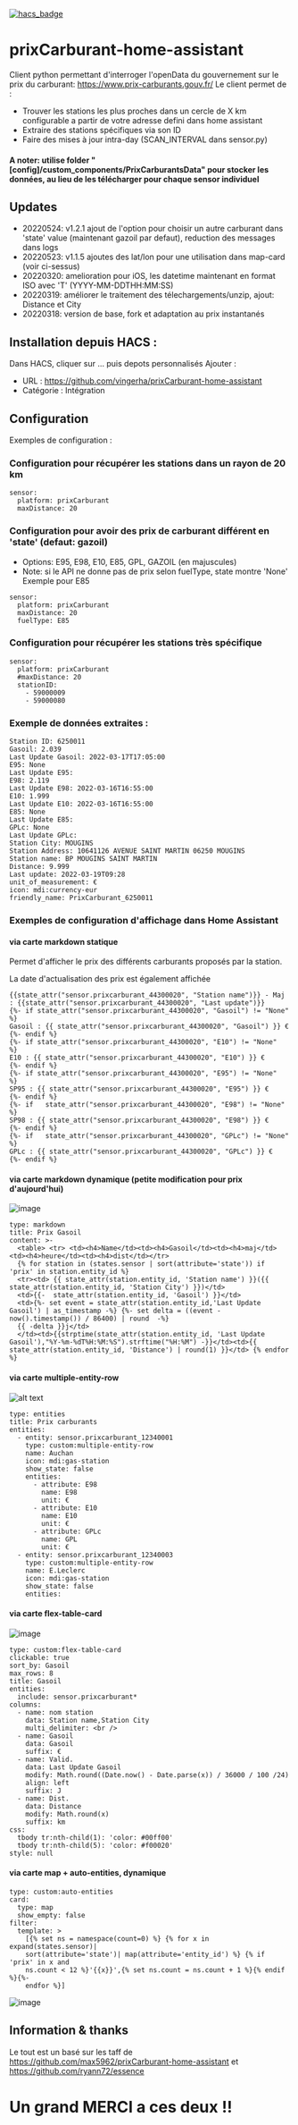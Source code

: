 [![hacs_badge](https://img.shields.io/badge/HACS-Default-orange.svg)](https://github.com/custom-components/hacs)

# prixCarburant-home-assistant
Client python permettant d'interroger l'openData du gouvernement sur le prix du carburant: https://www.prix-carburants.gouv.fr/
Le client permet de :
 - Trouver les stations les plus proches dans un cercle de X km configurable a partir de votre adresse defini dans home assistant
 - Extraire des stations spécifiques via son ID
 - Faire des mises à jour intra-day (SCAN_INTERVAL dans sensor.py)

<h4> A noter: utilise folder "[config]/custom_components/PrixCarburantsData" pour stocker les données, au lieu de les télécharger pour chaque sensor individuel </h4>

## Updates
- 20220524: v1.2.1 ajout de l'option pour choisir un autre carburant dans 'state' value (maintenant gazoil par defaut), reduction des messages dans logs
- 20220523: v1.1.5 ajoutes des lat/lon pour une utilisation dans map-card (voir ci-sessus)
- 20220320: amelioration pour iOS, les datetime maintenant en format ISO avec 'T' (YYYY-MM-DDTHH:MM:SS)
- 20220319: améliorer le traitement des télechargements/unzip, ajout: Distance et City
- 20220318: version de base, fork et adaptation au prix instantanés

## Installation depuis HACS :

Dans HACS, cliquer sur ... puis depots personnalisés
Ajouter :
- URL : https://github.com/vingerha/prixCarburant-home-assistant
- Catégorie : Intégration

## Configuration
Exemples de configuration :

### Configuration pour récupérer les stations dans un rayon de 20 km
```
sensor:
  platform: prixCarburant
  maxDistance: 20
```
### Configuration pour avoir des prix de carburant différent en 'state' (defaut: gazoil)
- Options: E95, E98, E10, E85, GPL, GAZOIL (en majuscules)
- Note: si le API ne donne pas de prix selon fuelType, state montre 'None'
Exemple pour E85
```
sensor:
  platform: prixCarburant
  maxDistance: 20
  fuelType: E85
```
### Configuration pour récupérer les stations très spécifique   
```
sensor:
  platform: prixCarburant
  #maxDistance: 20
  stationID:
    - 59000009
    - 59000080
```

### Exemple de données extraites :
```
Station ID: 6250011
Gasoil: 2.039
Last Update Gasoil: 2022-03-17T17:05:00
E95: None
Last Update E95: 
E98: 2.119
Last Update E98: 2022-03-16T16:55:00
E10: 1.999
Last Update E10: 2022-03-16T16:55:00
E85: None
Last Update E85: 
GPLc: None
Last Update GPLc: 
Station City: MOUGINS
Station Address: 10641126 AVENUE SAINT MARTIN 06250 MOUGINS
Station name: BP MOUGINS SAINT MARTIN
Distance: 9.999
Last update: 2022-03-19T09:28
unit_of_measurement: €
icon: mdi:currency-eur
friendly_name: PrixCarburant_6250011
```
### Exemples de configuration d'affichage dans Home Assistant

#### via carte markdown statique

Permet d'afficher le prix des différents carburants proposés par la station.

La date d'actualisation des prix est également affichée
```
{{state_attr("sensor.prixcarburant_44300020", "Station name")}} - Maj : {{state_attr("sensor.prixcarburant_44300020", "Last update")}}
{%- if state_attr("sensor.prixcarburant_44300020", "Gasoil") != "None"  %}
Gasoil : {{ state_attr("sensor.prixcarburant_44300020", "Gasoil") }} €
{%- endif %}
{%- if state_attr("sensor.prixcarburant_44300020", "E10") != "None"  %}
E10 : {{ state_attr("sensor.prixcarburant_44300020", "E10") }} €
{%- endif %}
{%- if state_attr("sensor.prixcarburant_44300020", "E95") != "None"  %}
SP95 : {{ state_attr("sensor.prixcarburant_44300020", "E95") }} €
{%- endif %}
{%- if   state_attr("sensor.prixcarburant_44300020", "E98") != "None"  %}
SP98 : {{ state_attr("sensor.prixcarburant_44300020", "E98") }} €
{%- endif %}
{%- if   state_attr("sensor.prixcarburant_44300020", "GPLc") != "None"  %}
GPLc : {{ state_attr("sensor.prixcarburant_44300020", "GPLc") }} €
{%- endif %}
```

#### via carte markdown dynamique (petite modification pour prix d'aujourd'hui)

![image](https://user-images.githubusercontent.com/44190435/159115045-7e02a1ad-6396-4f1f-b453-8ac1715c7578.png)

```
type: markdown
title: Prix Gasoil
content: >-
  <table> <tr> <td><h4>Name</td><td><h4>Gasoil</td><td><h4>maj</td><td><h4>heure</td><td><h4>dist</td></tr> 
  {% for station in (states.sensor | sort(attribute='state')) if 'prix' in station.entity_id %} 
  <tr><td> {{ state_attr(station.entity_id, 'Station name') }}({{ state_attr(station.entity_id, 'Station City') }})</td>
  <td>{{-  state_attr(station.entity_id, 'Gasoil') }}</td>
  <td>{%- set event = state_attr(station.entity_id,'Last Update Gasoil') | as_timestamp -%} {%- set delta = ((event - now().timestamp()) / 86400) | round  -%}
  {{ -delta }}j</td>
  </td><td>{{strptime(state_attr(station.entity_id, 'Last Update Gasoil'),"%Y-%m-%dT%H:%M:%S").strftime("%H:%M") -}}</td><td>{{ state_attr(station.entity_id, 'Distance') | round(1) }}</td> {% endfor %}
```

#### via carte multiple-entity-row

![alt text](https://forum.hacf.fr/uploads/default/original/2X/5/5bcb6d091aa764431ddb271c3087c7544013c599.png)

```
type: entities
title: Prix carburants
entities:
  - entity: sensor.prixcarburant_12340001
    type: custom:multiple-entity-row
    name: Auchan
    icon: mdi:gas-station
    show_state: false
    entities:
      - attribute: E98
        name: E98
        unit: €
      - attribute: E10
        name: E10
        unit: €
      - attribute: GPLc
        name: GPL
        unit: €
  - entity: sensor.prixcarburant_12340003
    type: custom:multiple-entity-row
    name: E.Leclerc
    icon: mdi:gas-station
    show_state: false
    entities:
```
#### via carte flex-table-card

![image](https://user-images.githubusercontent.com/44190435/159131530-d8089e78-bd5c-45a8-9b0b-9c32b1ae32a2.png)


```
type: custom:flex-table-card
clickable: true
sort_by: Gasoil
max_rows: 8
title: Gasoil
entities:
  include: sensor.prixcarburant*
columns:
  - name: nom station
    data: Station name,Station City
    multi_delimiter: <br />
  - name: Gasoil
    data: Gasoil
    suffix: €
  - name: Valid.
    data: Last Update Gasoil
    modify: Math.round((Date.now() - Date.parse(x)) / 36000 / 100 /24)
    align: left
    suffix: J
  - name: Dist.
    data: Distance
    modify: Math.round(x)
    suffix: km
css:
  tbody tr:nth-child(1): 'color: #00ff00'
  tbody tr:nth-child(5): 'color: #f00020'
style: null
```

#### via carte map + auto-entities, dynamique
```
type: custom:auto-entities
card:
  type: map
  show_empty: false
filter:
  template: >
    [{% set ns = namespace(count=0) %} {% for x in expand(states.sensor)|
    sort(attribute='state')| map(attribute='entity_id') %} {% if 'prix' in x and
    ns.count < 12 %}'{{x}}',{% set ns.count = ns.count + 1 %}{% endif %}{%-
    endfor %}]
```
![image](https://user-images.githubusercontent.com/44190435/169685871-3641d686-0fea-4054-92a1-e6531832cfa9.png)



## Information & thanks
Le tout est un basé sur les taff de https://github.com/max5962/prixCarburant-home-assistant et https://github.com/ryann72/essence

# Un grand MERCI a ces deux !!

